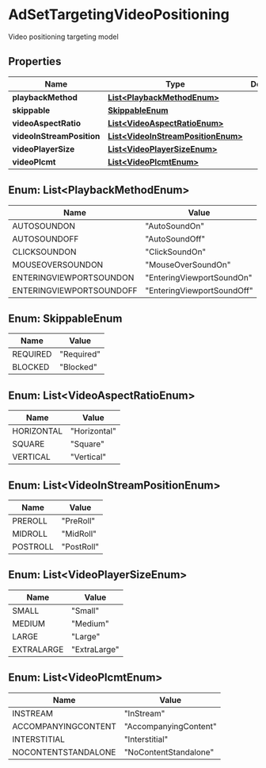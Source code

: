 

# AdSetTargetingVideoPositioning

Video positioning targeting model

## Properties

| Name | Type | Description | Notes |
|------------ | ------------- | ------------- | -------------|
|**playbackMethod** | [**List&lt;PlaybackMethodEnum&gt;**](#List&lt;PlaybackMethodEnum&gt;) |  |  [optional] |
|**skippable** | [**SkippableEnum**](#SkippableEnum) |  |  [optional] |
|**videoAspectRatio** | [**List&lt;VideoAspectRatioEnum&gt;**](#List&lt;VideoAspectRatioEnum&gt;) |  |  [optional] |
|**videoInStreamPosition** | [**List&lt;VideoInStreamPositionEnum&gt;**](#List&lt;VideoInStreamPositionEnum&gt;) |  |  [optional] |
|**videoPlayerSize** | [**List&lt;VideoPlayerSizeEnum&gt;**](#List&lt;VideoPlayerSizeEnum&gt;) |  |  [optional] |
|**videoPlcmt** | [**List&lt;VideoPlcmtEnum&gt;**](#List&lt;VideoPlcmtEnum&gt;) |  |  [optional] |



## Enum: List&lt;PlaybackMethodEnum&gt;

| Name | Value |
|---- | -----|
| AUTOSOUNDON | &quot;AutoSoundOn&quot; |
| AUTOSOUNDOFF | &quot;AutoSoundOff&quot; |
| CLICKSOUNDON | &quot;ClickSoundOn&quot; |
| MOUSEOVERSOUNDON | &quot;MouseOverSoundOn&quot; |
| ENTERINGVIEWPORTSOUNDON | &quot;EnteringViewportSoundOn&quot; |
| ENTERINGVIEWPORTSOUNDOFF | &quot;EnteringViewportSoundOff&quot; |



## Enum: SkippableEnum

| Name | Value |
|---- | -----|
| REQUIRED | &quot;Required&quot; |
| BLOCKED | &quot;Blocked&quot; |



## Enum: List&lt;VideoAspectRatioEnum&gt;

| Name | Value |
|---- | -----|
| HORIZONTAL | &quot;Horizontal&quot; |
| SQUARE | &quot;Square&quot; |
| VERTICAL | &quot;Vertical&quot; |



## Enum: List&lt;VideoInStreamPositionEnum&gt;

| Name | Value |
|---- | -----|
| PREROLL | &quot;PreRoll&quot; |
| MIDROLL | &quot;MidRoll&quot; |
| POSTROLL | &quot;PostRoll&quot; |



## Enum: List&lt;VideoPlayerSizeEnum&gt;

| Name | Value |
|---- | -----|
| SMALL | &quot;Small&quot; |
| MEDIUM | &quot;Medium&quot; |
| LARGE | &quot;Large&quot; |
| EXTRALARGE | &quot;ExtraLarge&quot; |



## Enum: List&lt;VideoPlcmtEnum&gt;

| Name | Value |
|---- | -----|
| INSTREAM | &quot;InStream&quot; |
| ACCOMPANYINGCONTENT | &quot;AccompanyingContent&quot; |
| INTERSTITIAL | &quot;Interstitial&quot; |
| NOCONTENTSTANDALONE | &quot;NoContentStandalone&quot; |



